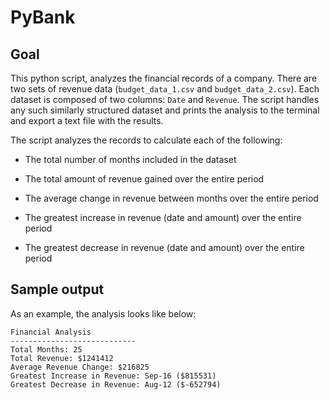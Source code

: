 # PyBank 
## Goal
This python script, analyzes the financial records of a company. There are two sets of revenue data (`budget_data_1.csv` and `budget_data_2.csv`). Each dataset is composed of two columns: `Date` and `Revenue`.
The script handles any such similarly structured dataset and prints the analysis to the terminal and export a text file with the results.

The script analyzes the records to calculate each of the following:

* The total number of months included in the dataset

* The total amount of revenue gained over the entire period

* The average change in revenue between months over the entire period

* The greatest increase in revenue (date and amount) over the entire period

* The greatest decrease in revenue (date and amount) over the entire period

## Sample output
As an example, the analysis looks like below:
```
Financial Analysis
----------------------------
Total Months: 25
Total Revenue: $1241412
Average Revenue Change: $216825
Greatest Increase in Revenue: Sep-16 ($815531)
Greatest Decrease in Revenue: Aug-12 ($-652794)
```
